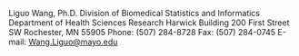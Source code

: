 
Liguo Wang, Ph.D.
Division of Biomedical Statistics and Informatics
Department of Health Sciences Research
Harwick Building
200 First Street SW Rochester, MN 55905
Phone: (507) 284-8728
Fax: (507) 284-0745
E-mail: Wang.Liguo@mayo.edu

